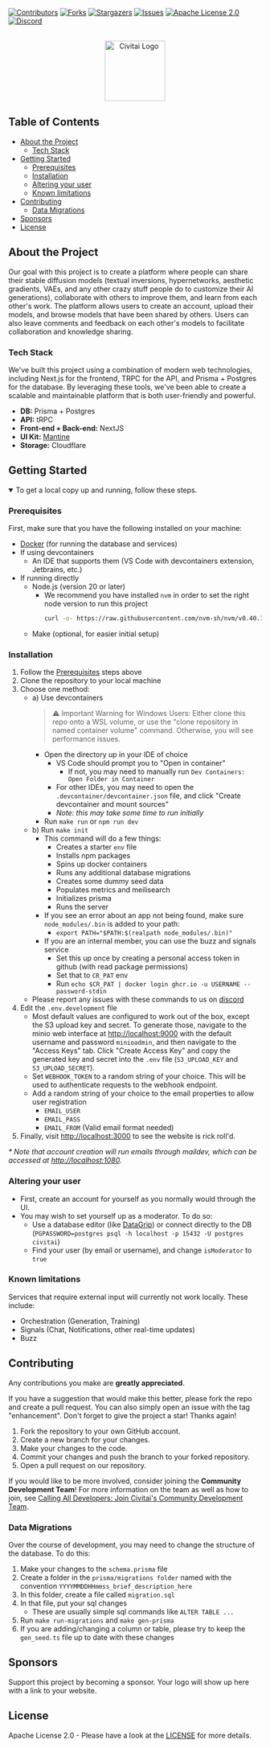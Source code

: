 [![Contributors][contributors-shield]][contributors-url]
[![Forks][forks-shield]][forks-url]
[![Stargazers][stars-shield]][stars-url]
[![Issues][issues-shield]][issues-url]
[![Apache License 2.0][license-shield]][license-url]
[![Discord][discord-shield]][discord-url]

<br />
<div align="center">
  <a href="https://civitai.com/">
    <img src="media/logo.png" alt="Civitai Logo" width="120" height="auto">
  </a>
</div>

## Table of Contents

- [About the Project](#about-the-project)
    - [Tech Stack](#tech-stack)
- [Getting Started](#getting-started)
    - [Prerequisites](#prerequisites)
    - [Installation](#installation)
    - [Altering your user](#altering-your-user)
    - [Known limitations](#known-limitations)
- [Contributing](#contributing)
    - [Data Migrations](#data-migrations)
- [Sponsors](#sponsors)
- [License](#license)

## About the Project

Our goal with this project is to create a platform where people can share their stable diffusion models (textual inversions, hypernetworks, aesthetic
gradients, VAEs, and any other crazy stuff people do to customize their AI generations), collaborate with others to improve them, and learn from each
other's work. The platform allows users to create an account, upload their models, and browse models that have been shared by others. Users can also
leave comments and feedback on each other's models to facilitate collaboration and knowledge sharing.

### Tech Stack

We've built this project using a combination of modern web technologies, including Next.js for the frontend, TRPC for the API, and Prisma + Postgres
for the database. By leveraging these tools, we've been able to create a scalable and maintainable platform that is both user-friendly and powerful.

- **DB:** Prisma + Postgres
- **API:** tRPC
- **Front-end + Back-end:** NextJS
- **UI Kit:** [Mantine](https://mantine.dev/)
- **Storage:** Cloudflare

## Getting Started

<details open>
<summary>To get a local copy up and running, follow these steps.</summary>

### Prerequisites

First, make sure that you have the following installed on your machine:

- [Docker](https://www.docker.com/) (for running the database and services)
- If using devcontainers
    - An IDE that supports them (VS Code with devcontainers extension, Jetbrains, etc.)
- If running directly
    - Node.js (version 20 or later)
        - We recommend you have installed `nvm` in order to set the right node version to run this project
          ```sh
          curl -o- https://raw.githubusercontent.com/nvm-sh/nvm/v0.40.1/install.sh | bash
          ```
    - Make (optional, for easier initial setup)

### Installation

1. Follow the [Prerequisites](#prerequisites) steps above
2. Clone the repository to your local machine
3. Choose one method:
    - a) Use devcontainers
      > ⚠️ Important Warning for Windows Users: Either clone this repo onto a WSL volume, or use the "clone repository in named container volume"
      command. Otherwise, you will see performance issues.
        - Open the directory up in your IDE of choice
            - VS Code should prompt you to "Open in container"
                - If not, you may need to manually run `Dev Containers: Open Folder in Container`
            - For other IDEs, you may need to open the `.devcontainer/devcontainer.json` file, and click "Create devcontainer and mount sources"
            - _Note: this may take some time to run initially_
        - Run `make run` or `npm run dev`
    - b) Run `make init`
        - This command will do a few things:
            - Creates a starter `env` file
            - Installs npm packages
            - Spins up docker containers
            - Runs any additional database migrations
            - Creates some dummy seed data
            - Populates metrics and meilisearch
            - Initializes prisma
            - Runs the server
        - If you see an error about an app not being found, make sure `node_modules/.bin` is added to your path:
            - `export PATH="$PATH:$(realpath node_modules/.bin)"`
        - If you are an internal member, you can use the buzz and signals service
            - Set this up once by creating a personal access token in github (with read package permissions)
            - Set that to `CR_PAT` env
            - Run `echo $CR_PAT | docker login ghcr.io -u USERNAME --password-stdin`
    - Please report any issues with these commands to us on [discord][discord-url]
4. Edit the `.env.development` file
    - Most default values are configured to work out of the box, except the S3 upload key and secret. To generate those, navigate to
      the minio web interface at [http://localhost:9000](http://localhost:9000) with the default username and password `minioadmin`, and then navigate
      to the "Access Keys" tab. Click "Create Access Key" and copy the generated key and secret into the `.env` file (`S3_UPLOAD_KEY` and `S3_UPLOAD_SECRET`).
    - Set `WEBHOOK_TOKEN` to a random string of your choice. This will be used to authenticate requests to the webhook endpoint.
    - Add a random string of your choice to the email properties to allow user registration
        - `EMAIL_USER`
        - `EMAIL_PASS`
        - `EMAIL_FROM` (Valid email format needed)
5. Finally, visit [http://localhost:3000](https://youtu.be/dQw4w9WgXcQ?feature=shared) to see the website is rick roll'd.

_&ast; Note that account creation will run emails through maildev, which can be accessed at [http://localhost:1080](https://youtu.be/dQw4w9WgXcQ?feature=shared)._

### Altering your user

- First, create an account for yourself as you normally would through the UI.
- You may wish to set yourself up as a moderator. To do so:
    - Use a database editor (like [DataGrip](https://www.jetbrains.com/datagrip/)) or connect directly to the
      DB (`PGPASSWORD=postgres psql -h localhost -p 15432 -U postgres civitai`)
    - Find your user (by email or username), and change `isModerator` to `true`

### Known limitations

Services that require external input will currently not work locally. These include:

- Orchestration (Generation, Training)
- Signals (Chat, Notifications, other real-time updates)
- Buzz

</details>

## Contributing

Any contributions you make are **greatly appreciated**.

If you have a suggestion that would make this better, please fork the repo and create a pull request. You can also simply open an issue with the tag "enhancement".
Don't forget to give the project a star! Thanks again!

1. Fork the repository to your own GitHub account.
2. Create a new branch for your changes.
3. Make your changes to the code.
4. Commit your changes and push the branch to your forked repository.
5. Open a pull request on our repository.

If you would like to be more involved, consider joining the **Community Development Team**! For more information on the team as well as how to join,
see [Calling All Developers: Join Civitai's Community Development Team](https://civitai.com/articles/7782).

### Data Migrations

Over the course of development, you may need to change the structure of the database. To do this:

1. Make your changes to the `schema.prisma` file
2. Create a folder in the `prisma/migrations folder` named with the convention `YYYYMMDDHHmmss_brief_description_here`
3. In this folder, create a file called `migration.sql`
4. In that file, put your sql changes
    - These are usually simple sql commands like `ALTER TABLE ...`
5. Run `make run-migrations` and `make gen-prisma`
6. If you are adding/changing a column or table, please try to keep the `gen_seed.ts` file up to date with these changes

## Sponsors

Support this project by becoming a sponsor. Your logo will show up here with a link to your website.

## License

Apache License 2.0 - Please have a look at the [LICENSE](/LICENSE) for more details.


[contributors-shield]: https://img.shields.io/github/contributors/civitai/civitai.svg?style=for-the-badge

[contributors-url]: https://github.com/civitai/civitai/graphs/contributors

[forks-shield]: https://img.shields.io/github/forks/civitai/civitai.svg?style=for-the-badge

[forks-url]: https://github.com/civitai/civitai/network/members

[stars-shield]: https://img.shields.io/github/stars/civitai/civitai.svg?style=for-the-badge

[stars-url]: https://github.com/civitai/civitai/stargazers

[issues-shield]: https://img.shields.io/github/issues/civitai/civitai.svg?style=for-the-badge

[issues-url]: https://github.com/civitai/civitai/issues

[license-shield]: https://img.shields.io/github/license/civitai/civitai.svg?style=for-the-badge

[license-url]: https://github.com/civitai/civitai/blob/master/LICENSE

[discord-shield]: https://img.shields.io/discord/1037799583784370196?style=for-the-badge

[discord-url]: https://discord.gg/UwX5wKwm6c
